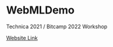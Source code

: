 # WebMLDemo
Technica 2021 / Bitcamp 2022 Workshop

[Website Link](https://sagardsaxena.github.io/WebMLDemo/)
